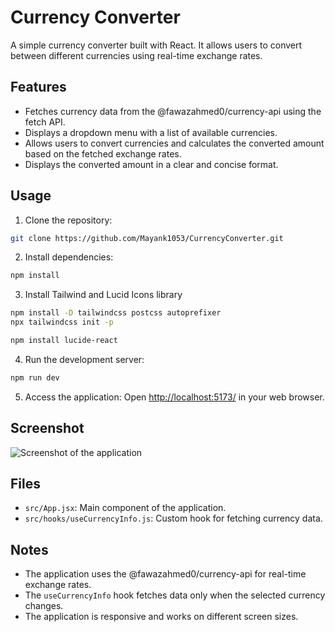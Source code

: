 Currency Converter
===============

A simple currency converter built with React. It allows users to convert between different currencies using real-time exchange rates.

Features
--------

* Fetches currency data from the @fawazahmed0/currency-api using the fetch API.
* Displays a dropdown menu with a list of available currencies.
* Allows users to convert currencies and calculates the converted amount based on the fetched exchange rates.
* Displays the converted amount in a clear and concise format.

Usage
-----

1. Clone the repository:

```bash
git clone https://github.com/Mayank1053/CurrencyConverter.git
```

2. Install dependencies:

```bash
npm install
```
3. Install Tailwind and Lucid Icons library

```bash
npm install -D tailwindcss postcss autoprefixer
npx tailwindcss init -p
```
```bash
npm install lucide-react
```

4. Run the development server:

```bash
npm run dev
```

5. Access the application: Open <http://localhost:5173/> in your web browser.

Screenshot
----------

![Screenshot of the application](./screenshot.png)

Files
-----

* `src/App.jsx`: Main component of the application.
* `src/hooks/useCurrencyInfo.js`: Custom hook for fetching currency data.

Notes
-----

* The application uses the @fawazahmed0/currency-api for real-time exchange rates.
* The `useCurrencyInfo` hook fetches data only when the selected currency changes.
* The application is responsive and works on different screen sizes.
